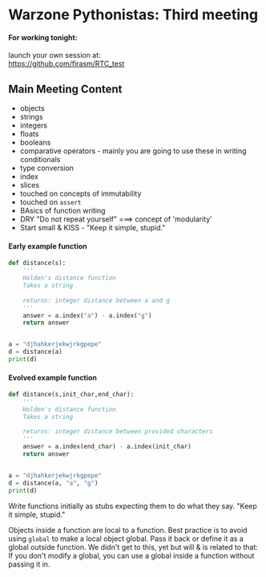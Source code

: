 # Warzone Pythonistas: Third meeting


#### For working tonight:

launch your own session at:  
https://github.com/firasm/RTC_test


## Main Meeting Content

- objects
- strings
- integers
- floats
- booleans
- comparative operators - mainly you are going to use these in writing conditionals
- type conversion
- index
- slices
- touched on concepts of immutability
- touched on `assert`
- BAsics of function writing
- DRY "Do not repeat yourself" ===> concept of 'modularity'
- Start small & KISS - "Keep it simple, stupid."

#### Early example function
```python
def distance(s):   
    '''
    Holden's distance function
    Takes a string
    
    returns: integer distance between a and g
    '''
    answer = a.index("a") - a.index("g")
    return answer


a = "djhahkerjekwjrkgpepe"
d = distance(a)
print(d)
```


#### Evolved example function
```python
def distance(s,init_char,end_char):   
    '''
    Holden's distance function
    Takes a string
    
    returns: integer distance between provided characters
    '''
    answer = a.index(end_char) - a.index(init_char)
    return answer


a = "djhahkerjekwjrkgpepe"
d = distance(a, "a", "g")
print(d)
```

Write functions initially as stubs expecting them to do what they say.
"Keep it simple, stupid."

Objects inside a function are local to a function.
Best practice is to avoid using `global` to make a local object global.
Pass it back or define it as a global outside function.
We didn't get to this, yet but will & is related to that: If you don't modify a global, you can use a global inside a function without passing it in.

